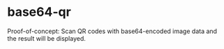 base64-qr
=========

Proof-of-concept: Scan QR codes with base64-encoded image data and the result will be displayed.